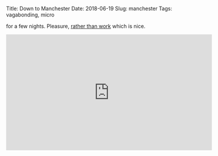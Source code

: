 Title: Down to Manchester
Date: 2018-06-19
Slug: manchester
Tags: vagabonding, micro

for a few nights. Pleasure, [rather than work](/2018/06/08/newcastle) which is nice.

<iframe width="560" height="315" src="https://www.youtube-nocookie.com/embed/Asad9K-ozrk" frameborder="0" allow="autoplay; encrypted-media" allowfullscreen></iframe>

